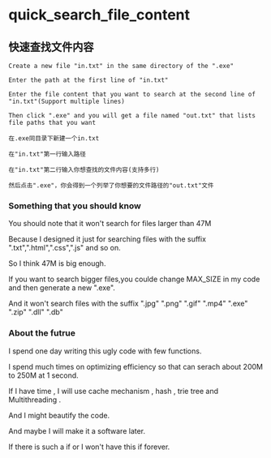 # quick_search_file_content
## 快速查找文件内容

```
Create a new file "in.txt" in the same directory of the ".exe"

Enter the path at the first line of "in.txt"

Enter the file content that you want to search at the second line of "in.txt"(Support multiple lines)

Then click ".exe" and you will get a file named "out.txt" that lists file paths that you want
```

```
在.exe同目录下新建一个in.txt

在"in.txt"第一行输入路径

在"in.txt"第二行输入你想查找的文件内容(支持多行)

然后点击".exe"，你会得到一个列举了你想要的文件路径的"out.txt"文件
```


### Something that you should know

You should note that it won't search for files larger than 47M 

Because I designed it just for searching files with the suffix ".txt",".html",".css",".js" and so on.

So I think 47M is big enough.

If you want to search bigger files,you coulde change MAX_SIZE in my code and then generate a new ".exe".

And it won't search files with the suffix ".jpg" ".png" ".gif" ".mp4" ".exe" ".zip" ".dll" ".db"

### About the futrue

I spend one day writing this ugly code with few functions.

I spend much times on optimizing efficiency so that can serach about 200M to 250M at 1 second.

If I have time , I will use cache mechanism , hash , trie tree and Multithreading .

And I might beautify the code.

And maybe I will make it a software later.

If there is such a if or I won't have this if forever.
